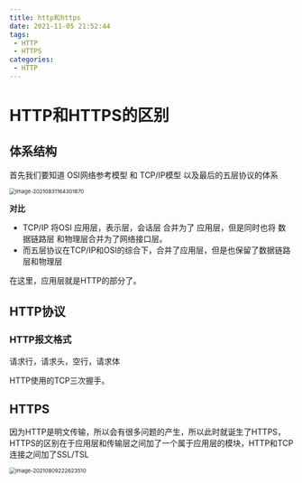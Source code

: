 ```yaml
---
title: http和https
date: 2021-11-05 21:52:44
tags:
 - HTTP
 - HTTPS
categories:
 - HTTP
---
```




#  HTTP和HTTPS的区别

## 体系结构

首先我们要知道 OSI网络参考模型 和 TCP/IP模型 以及最后的五层协议的体系

<img src="http和https/image-20210831164301870.png" alt="image-20210831164301870" style="zoom:67%;" />

**对比**

* TCP/IP 将OSI 应用层，表示层，会话层 合并为了 应用层，但是同时也将 数据链路层 和物理层合并为了网络接口层。
* 而五层协议在TCP/IP和OSI的综合下，合并了应用层，但是也保留了数据链路层和物理层



在这里，应用层就是HTTP的部分了。



## HTTP协议

### HTTP报文格式

请求行，请求头，空行，请求体

HTTP使用的TCP三次握手。



## HTTPS

因为HTTP是明文传输，所以会有很多问题的产生，所以此时就诞生了HTTPS，HTTPS的区别在于应用层和传输层之间加了一个属于应用层的模块，HTTP和TCP连接之间加了SSL/TSL

<img src="http和https/image-20210809222623510.png" alt="image-20210809222623510" style="zoom:67%;" />



